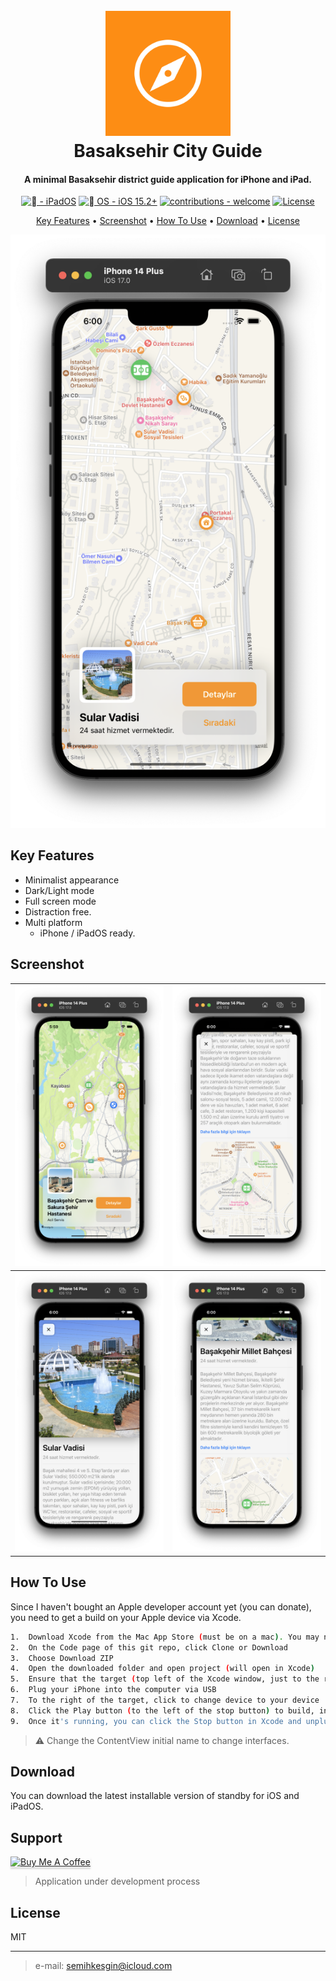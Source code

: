 

<h1 align="center">
  <br>
  <a href="https://github.com/SemihK/basaksehir"><img src="https://github.com/SemihK/basaksehir/blob/main/Basaksehir%20Rehber/Basaksehir%20Rehber/Images/app-logo.png?raw=true" alt="standby" width="200"></a>
  <br>
Basaksehir City Guide
  <br>
</h1>

<h4 align="center">A minimal Basaksehir district guide  application for iPhone and iPad</a>.</h4>

<p align="center">
<a href="https://"><img src="https://img.shields.io/badge/%EF%A3%BF_-iPadOS-red" alt=" - iPadOS"></a>
  </a>
<a href="https://"><img src="https://img.shields.io/badge/%EF%A3%BF_OS-iOS_15.2%2B-2ea44f" alt=" OS - iOS 15.2+"></a>
<a href="/CONTRIBUTING.md" title="Go to contributions doc"><img src="https://img.shields.io/badge/contributions-welcome-blue" alt="contributions - welcome"></a>
 <a href="#license"><img src="https://img.shields.io/badge/License-MIT-red" alt="License"></a>
</p>

<p align="center">
  <a href="#key-features">Key Features</a> •
    <a href="#key-features">Screenshot</a> •
  <a href="#how-to-use">How To Use</a> •
  <a href="#download">Download</a> •
  <a href="#license">License</a>
</p>

![screenshot](https://github.com/SemihK/basaksehir/blob/main/Basaksehir%20Rehber/Basaksehir%20Rehber/Images/screenshot/Ekran%20Resmi%202023-08-02%2018.00.00.png?raw=true)

## Key Features

* Minimalist appearance
* Dark/Light mode
* Full screen mode
 * Distraction free.
* Multi platform
  -  iPhone / iPadOS ready.
  
## Screenshot 
|  ![yellow](https://github.com/SemihK/basaksehir/blob/main/Basaksehir%20Rehber/Basaksehir%20Rehber/Images/screenshot/Ekran%20Resmi%202023-08-02%2017.59.35.png?raw=true)|  ![black](https://github.com/SemihK/basaksehir/blob/main/Basaksehir%20Rehber/Basaksehir%20Rehber/Images/screenshot/Ekran%20Resmi%202023-08-02%2018.00.11.png?raw=true)|
|--|--|
| ![enter image description here](https://github.com/SemihK/basaksehir/blob/main/Basaksehir%20Rehber/Basaksehir%20Rehber/Images/screenshot/Ekran%20Resmi%202023-08-02%2018.00.20.png?raw=true) | ![black & white](https://github.com/SemihK/basaksehir/blob/main/Basaksehir%20Rehber/Basaksehir%20Rehber/Images/screenshot/Ekran%20Resmi%202023-08-02%2018.00.51.png?raw=true) |





## How To Use

Since I haven't bought an Apple developer account yet (you can donate), you need to get a build on your Apple device via Xcode.


```bash
1.  Download Xcode from the Mac App Store (must be on a mac). You may need to log in with your Apple ID within Xcode to use it.
2.  On the Code page of this git repo, click Clone or Download
3.  Choose Download ZIP
4.  Open the downloaded folder and open project (will open in Xcode)
5.  Ensure that the target (top left of the Xcode window, just to the right of the square stop button) selected
6.  Plug your iPhone into the computer via USB
7.  To the right of the target, click to change device to your device
8.  Click the Play button (to the left of the stop button) to build, install, and run the app on your device.
9.  Once it's running, you can click the Stop button in Xcode and unplug your device. It should automatically install to your apple device.
```

> ⚠️   Change the ContentView initial name to change interfaces. 


## Download

You can download the latest installable version of standby for iOS and iPadOS.

## Support

<a href="https://www.buymeacoffee.com/semihkesgin" target="_blank"><img src="https://www.buymeacoffee.com/assets/img/custom_images/purple_img.png" alt="Buy Me A Coffee" style="height: 41px !important;width: 174px !important;box-shadow: 0px 3px 2px 0px rgba(190, 190, 190, 0.5) !important;-webkit-box-shadow: 0px 3px 2px 0px rgba(190, 190, 190, 0.5) !important;" ></a>

> Application under development process



## License

MIT

---



> e-mail: semihkesgin@icloud.com

